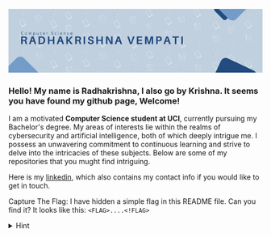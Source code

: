 ![Banner.png](banner.png)


### Hello! My name is Radhakrishna, I also go by Krishna. It seems you have found my github page, Welcome!

I am a motivated **Computer Science student at UCI**, currently pursuing my Bachelor's degree. My areas of interests lie within the realms of cybersecurity and artificial intelligence, both of which deeply intrigue me. I possess an unwavering commitment to continuous learning and strive to delve into the intricacies of these subjects. Below are some of my repositories that you mught find intriguing.

Here is my [linkedin](https://www.linkedin.com/in/radhakrishna-vempati-3a7b1b21a/), which also contains my contact info if you would like to get in touch.

Capture The Flag: I have hidden a simple flag in this README file. Can you find it? It looks like this: `<FLAG>....<!FLAG>`
<details>
  <summary>Hint</summary>
  <details>
    
  <summary>Are you sure you need a hint?</summary>
  
  <details>
  <summary>Last Chance...</summary>
  Here it is: #### Have you heard of metadata? ####
  
  </details>
  
  </details>
  
</details>


<!--
**KrishnaV04/KrishnaV04** is a ✨ _special_ ✨ repository because its `README.md` (this file) appears on your GitHub profile.

Here are some ideas to get you started:

- 🔭 I’m currently working on ...
- 🌱 I’m currently learning ...
- 👯 I’m looking to collaborate on ...
- 🤔 I’m looking for help with ...
- 💬 Ask me about ...
- 📫 How to reach me: ...
- 😄 Pronouns: ...
- ⚡ Fun fact: ...
-->
